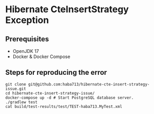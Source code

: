 # Hibernate CteInsertStrategy Exception

## Prerequisites

- OpenJDK 17
- Docker & Docker Compose

## Steps for reproducing the error

```
git clone git@github.com:haba713/hibernate-cte-insert-strategy-issue.git
cd hibernate-cte-insert-strategy-issue/
docker-compose up -d # Start PostgreSQL database server.
./gradlew test
cat build/test-results/test/TEST-haba713.MyTest.xml
```

